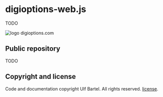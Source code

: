 digioptions-web.js
=====================

TODO

![logo digioptions.com](img/digioptions.png)

Public repository
-----------------

TODO

Copyright and license
---------------------

Code and documentation copyright Ulf Bartel. All rights reserved.
[license](./LICENSE).
